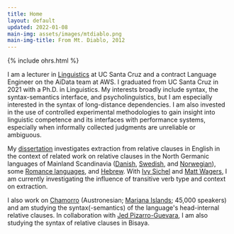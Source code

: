 ```yaml
---
title: Home
layout: default
updated: 2022-01-08
main-img: assets/images/mtdiablo.png
main-img-title: From Mt. Diablo, 2012
---
```


{% include ohrs.html %}

I am a lecturer in [Linguistics](https://ling.ucsc.edu) at UC Santa Cruz and a contract Language Engineer on the AiData team at AWS. I graduated from UC Santa Cruz in 2021 with a Ph.D. in Linguistics. My interests broadly include syntax, the syntax-semantics interface, and psycholinguistics, but I am especially interested in the syntax of long-distance dependencies. I am also invested in the use of controlled experimental methodologies to gain insight into linguistic competence and its interfaces with performance systems, especially when informally collected judgments are unreliable or ambiguous.

My [dissertation](https://www.proquest.com/openview/760063f3ff8277bc8b1a19ca3f701e6e/) investigates extraction from relative clauses in English in the context of related work on relative clauses in the North Germanic languages of Mainland Scandinavia ([Danish](http://perso.ens-lyon.fr/jacques.jayez/Cours/Implicite/Dominance_and_PP_Erteschikshir1979.pdf), [Swedish](http://hdl.handle.net/2077/51985), and [Norwegian](https://doi.org/10.1353/lan.2019.0051)), some [Romance languages](http://157.138.8.12/jspui/bitstream/11707/136/1/Koster.Fest.pdf), and [Hebrew](https://doi.org/10.1162/ling_a_00275). With [Ivy Sichel](https://ivysichel.sites.ucsc.edu/) and [Matt Wagers](https://people.ucsc.edu/~mwagers), I am currently investigating the influence of transitive verb type and context on extraction.

I also work on [Chamorro](http://en.wikipedia.org/wiki/Chamorro_language) (Austronesian; [Mariana Islands](https://www.google.com/maps/@14.4580764,145.4153867,8z); 45,000 speakers) and am studying the syntax(-semantics) of the language's head-internal relative clauses. In collaboration with [Jed Pizarro-Guevara](https://people.ucsc.edu/~jpguevar), I am also studying the syntax of relative clauses in Bisaya.
